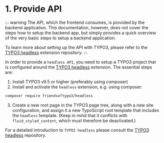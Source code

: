 # 1. Provide API

::: warning
The API, which the frontend consumes, is provided by the backend application. This documentation, however, does not
cover the steps how to setup the backend app, but simply provides a quick overview of the very basic steps to setup
a backend application.

To learn more about setting up the API with TYPO3, please refer to the [TYPO3 headless](https://github.com/TYPO3-Initiatives/headless)
extension repository.
:::

In order to provide a `headless API`, you need to setup a TYPO3 project that is configured around the [TYPO3 headless](https://github.com/TYPO3-Initiatives/headless) extension. The essential steps are:

1. Install TYPO3 v9.5 or higher (preferably using composer)
2. Install and activate the `headless` extension, e.g. using composer:

```bash
composer require friendsoftypo3/headless
```

3. Create a new root page in the TYPO3 page tree, along with a new site configuration, and assign it a new TypoScript root template that includes the `headless` template. (Keep in mind that it conflicts with `fluid_styled_content`, which must therefore be deactivated.)

For a detailed introduction to `TYPO3 headless` please consult the [TYPO3 headless](https://github.com/TYPO3-Initiatives/headless) repository.
